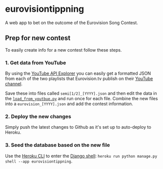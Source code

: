 # eurovisiontippning
A web app to bet on the outcome of the Eurovision Song Contest.

## Prep for new contest
To easily create info for a new contest follow these steps.

### 1. Get data from YouTube
By using the [YouTube API Explorer](https://developers.google.com/youtube/v3/docs/playlistItems/list) you can easily get a formatted JSON from each of the two playlists that Eurovision.tv publish on their [YouTube channel](https://www.youtube.com/@EurovisionSongContest/playlists).

Save these into files called `semi[1/2]_[YYYY].json` and then edit the data in the [`load_from_youtbue.py`](./events/data/load_from_youtube.py) and run once for each file. Combine the new files into a `eurovision_[YYYY].json` and add the contest information.

### 2. Deploy the new changes
Simply push the latest changes to Github as it's set up to auto-deploy to Heroku.

### 3. Seed the database based on the new file
Use the [Heroku CLI](https://devcenter.heroku.com/articles/heroku-cli) to enter the [Django shell](https://docs.djangoproject.com/en/5.2/ref/django-admin/): `heroku run python manage.py shell --app eurovisiontippning`.
